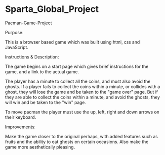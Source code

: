# Sparta_Global_Project
Pacman-Game-Project

Purpose:

This is a browser based game which was built using html, css and JavaScript.

Instructions & Description:

The game begins on a start page which gives brief instructions for the game, and a link to the actual game.

The player has a minute to collect all the coins, and must also avoid the ghosts. If a player fails to collect the coins within a minute, or collides with a ghost, they will lose the game and be taken to the "game over" page. But if they are able to collect the coins within a minute, and avoid the ghosts, they will win and be taken to the "win" page.

To move pacman the player must use the up, left, right and down arrows on their keyboard.


Improvements:

Make the game closer to the original perhaps, with added features such as fruits and the ability to eat ghosts on certain occasions. Also make the game more aesthetically pleasing.
